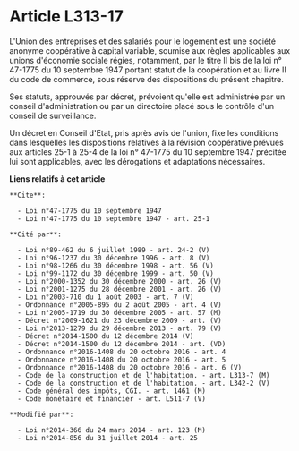# Article L313-17

L'Union des entreprises et des salariés pour le logement est une société anonyme coopérative à capital variable, soumise aux
règles applicables aux unions d'économie sociale régies, notamment, par le titre II bis de la loi n° 47-1775 du 10 septembre
1947 portant statut de la coopération et au livre II du code de commerce, sous réserve des dispositions du présent chapitre. 

Ses statuts, approuvés par décret, prévoient qu'elle est administrée par un conseil d'administration ou par un directoire
placé sous le contrôle d'un conseil de surveillance. 

Un décret en Conseil d'Etat, pris après avis de l'union, fixe les conditions dans lesquelles les dispositions relatives à la
révision coopérative prévues aux articles 25-1 à 25-4 de la loi n° 47-1775 du 10 septembre 1947 précitée lui sont
applicables, avec les dérogations et adaptations nécessaires.

**Liens relatifs à cet article**

	**Cite**:

	  - Loi n°47-1775 du 10 septembre 1947
	  - Loi n°47-1775 du 10 septembre 1947 - art. 25-1

	**Cité par**:

	  - Loi n°89-462 du 6 juillet 1989 - art. 24-2 (V)
	  - Loi n°96-1237 du 30 décembre 1996 - art. 8 (V)
	  - Loi n°98-1266 du 30 décembre 1998 - art. 56 (V)
	  - Loi n°99-1172 du 30 décembre 1999 - art. 50 (V)
	  - Loi n°2000-1352 du 30 décembre 2000 - art. 26 (V)
	  - Loi n°2001-1275 du 28 décembre 2001 - art. 26 (V)
	  - Loi n°2003-710 du 1 août 2003 - art. 7 (V)
	  - Ordonnance n°2005-895 du 2 août 2005 - art. 4 (V)
	  - Loi n°2005-1719 du 30 décembre 2005 - art. 57 (M)
	  - Décret n°2009-1621 du 23 décembre 2009 - art. (V)
	  - Loi n°2013-1279 du 29 décembre 2013 - art. 79 (V)
	  - Décret n°2014-1500 du 12 décembre 2014 (V)
	  - Décret n°2014-1500 du 12 décembre 2014 - art. (VD)
	  - Ordonnance n°2016-1408 du 20 octobre 2016 - art. 4
	  - Ordonnance n°2016-1408 du 20 octobre 2016 - art. 5
	  - Ordonnance n°2016-1408 du 20 octobre 2016 - art. 6 (V)
	  - Code de la construction et de l'habitation. - art. L313-7 (M)
	  - Code de la construction et de l'habitation. - art. L342-2 (V)
	  - Code général des impôts, CGI. - art. 1461 (M)
	  - Code monétaire et financier - art. L511-7 (V)

	**Modifié par**:

	  - Loi n°2014-366 du 24 mars 2014 - art. 123 (M)
	  - Loi n°2014-856 du 31 juillet 2014 - art. 25
